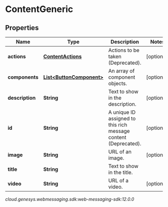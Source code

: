 # ContentGeneric


## Properties

| Name | Type | Description | Notes |
| ------------ | ------------- | ------------- | ------------- |
| **actions** | [**ContentActions**](ContentActions) | Actions to be taken (Deprecated). |  [optional] |
| **components** | [**List&lt;ButtonComponent&gt;**](ButtonComponent) | An array of component objects. |  [optional] |
| **description** | **String** | Text to show in the description. |  [optional] |
| **id** | **String** | A unique ID assigned to this rich message content (Deprecated). |  [optional] |
| **image** | **String** | URL of an image. |  [optional] |
| **title** | **String** | Text to show in the title. |  |
| **video** | **String** | URL of a video. |  [optional] |




_cloud.genesys.webmessaging.sdk:web-messaging-sdk:12.0.0_

